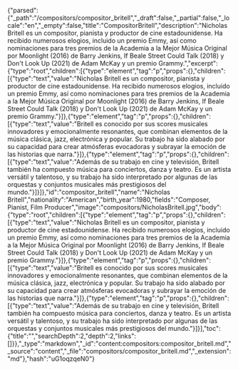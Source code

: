 {"parsed":{"_path":"/compositors/compositor_britell","_draft":false,"_partial":false,"_locale":"en","_empty":false,"title":"CompositorBritell","description":"Nicholas Britell es un compositor, pianista y productor de cine estadounidense. Ha recibido numerosos elogios, incluido un premio Emmy, así como nominaciones para tres premios de la Academia a la Mejor Música Original por Moonlight (2016) de Barry Jenkins, If Beale Street Could Talk (2018) y Don't Look Up (2021) de Adam McKay y un premio Grammy.","excerpt":{"type":"root","children":[{"type":"element","tag":"p","props":{},"children":[{"type":"text","value":"Nicholas Britell es un compositor, pianista y productor de cine estadounidense. Ha recibido numerosos elogios, incluido un premio Emmy, así como nominaciones para tres premios de la Academia a la Mejor Música Original por Moonlight (2016) de Barry Jenkins, If Beale Street Could Talk (2018) y Don't Look Up (2021) de Adam McKay y un premio Grammy."}]},{"type":"element","tag":"p","props":{},"children":[{"type":"text","value":"Britell es conocido por sus scores musicales innovadores y emocionalmente resonantes, que combinan elementos de la música clásica, jazz, electrónica y popular. Su trabajo ha sido alabado por su capacidad para crear atmósferas evocadoras y subrayar la emoción de las historias que narra."}]},{"type":"element","tag":"p","props":{},"children":[{"type":"text","value":"Además de su trabajo en cine y televisión, Britell también ha compuesto música para conciertos, danza y teatro. Es un artista versátil y talentoso, y su trabajo ha sido interpretado por algunas de las orquestas y conjuntos musicales más prestigiosos del mundo."}]}]},"id":"compositor_britell","name":"Nicholas Britell","nationality":"American","birth_year":1980,"fields":"Composer, Pianist, Film Producer","image":"compositors/NicholasBritell.jpg","body":{"type":"root","children":[{"type":"element","tag":"p","props":{},"children":[{"type":"text","value":"Nicholas Britell es un compositor, pianista y productor de cine estadounidense. Ha recibido numerosos elogios, incluido un premio Emmy, así como nominaciones para tres premios de la Academia a la Mejor Música Original por Moonlight (2016) de Barry Jenkins, If Beale Street Could Talk (2018) y Don't Look Up (2021) de Adam McKay y un premio Grammy."}]},{"type":"element","tag":"p","props":{},"children":[{"type":"text","value":"Britell es conocido por sus scores musicales innovadores y emocionalmente resonantes, que combinan elementos de la música clásica, jazz, electrónica y popular. Su trabajo ha sido alabado por su capacidad para crear atmósferas evocadoras y subrayar la emoción de las historias que narra."}]},{"type":"element","tag":"p","props":{},"children":[{"type":"text","value":"Además de su trabajo en cine y televisión, Britell también ha compuesto música para conciertos, danza y teatro. Es un artista versátil y talentoso, y su trabajo ha sido interpretado por algunas de las orquestas y conjuntos musicales más prestigiosos del mundo."}]}],"toc":{"title":"","searchDepth":2,"depth":2,"links":[]}},"_type":"markdown","_id":"content:compositors:compositor_britell.md","_source":"content","_file":"compositors/compositor_britell.md","_extension":"md"},"hash":"uG1oqzqeN0"}